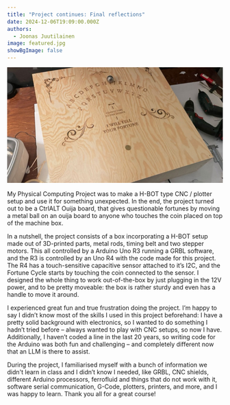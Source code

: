 ```yaml
---
title: "Project continues: Final reflections"
date: 2024-12-06T19:09:00.000Z
authors:
  - Joonas Juutilainen
image: featured.jpg
showBgImage: false
---
```

![](featured-copy.jpg)

My Physical Computing Project was to make a H-BOT type CNC / plotter setup and use it for something unexpected. In the end, the project turned out to be a CtrlALT Ouija board, that gives questionable fortunes by moving a metal ball on an ouija board to anyone who touches the coin placed on top of the machine box.

In a nutshell, the project consists of a box incorporating a H-BOT setup made out of 3D-printed parts, metal rods, timing belt and two stepper motors. This all controlled by a Arduino Uno R3 running a GRBL software, and the R3 is controlled by an Uno R4 with the code made for this project. The R4 has a touch-sensitive capacitive sensor attached to it’s I2C, and the Fortune Cycle starts by touching the coin connected to the sensor. I designed the whole thing to work out-of-the-box by just plugging in the 12V power, and to be pretty moveable: the box is rather sturdy and even has a handle to move it around.

I experienced great fun and true frustration doing the project. I’m happy to say I didn’t know most of the skills I used in this project beforehand: I have a pretty solid background with electronics, so I wanted to do something I hadn’t tried before – always wanted to play with CNC setups, so now I have. Additionally, I haven’t coded a line in the last 20 years, so writing code for the Arduino was both fun and challenging – and completely different now that an LLM is there to assist.

During the project, I familiarised myself with a bunch of information we didn't learn in class and I didn’t know I needed, like GRBL, CNC shields, different Arduino processors, ferrofluid and things that do not work with it, software serial communication, G-Code, plotters, printers, and more, and I was happy to learn. Thank you all for a great course!
